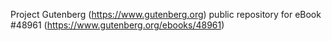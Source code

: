 Project Gutenberg (https://www.gutenberg.org) public repository for eBook #48961 (https://www.gutenberg.org/ebooks/48961)
